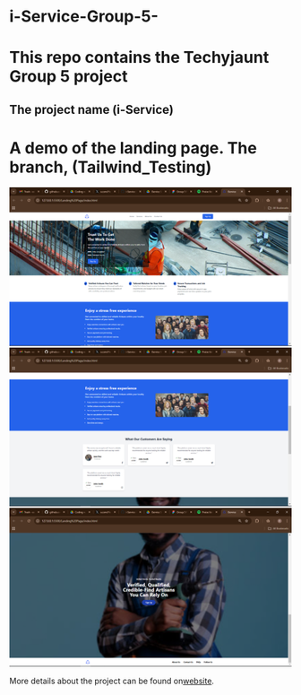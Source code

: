 # i-Service-Group-5-

# This repo contains the Techyjaunt Group 5 project
## The project name (i-Service) 

# A demo of the landing page. The branch, (Tailwind_Testing)

![Landing Page Screenshot](/Images/Screenshot%20(139).png)
![Landing Page Screenshot](/Images/Screenshot%20(140).png)
![Landing Page Screenshot](/Images/Screenshot%20(141).png)

More details about the project can be found on[website](https://github.com/Hnn3y).
